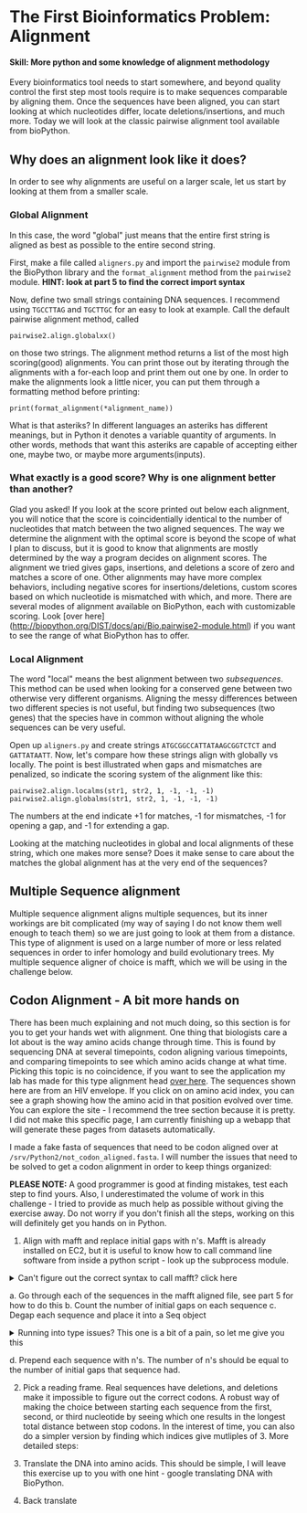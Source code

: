 # The First Bioinformatics Problem: Alignment

#### Skill: More python and some knowledge of alignment methodology

Every bioinformatics tool needs to start somewhere, and beyond quality control the first step most tools require is to make sequences comparable by aligning them. Once the sequences have been aligned, you can start looking at which nucleotides differ, locate deletions/insertions, and much more. Today we will look at the classic pairwise alignment tool available from bioPython.

## Why does an alignment look like it does?

In order to see why alignments are useful on a larger scale, let us start by looking at them from a smaller scale. 

### Global Alignment

In this case, the word "global" just means that the entire first string is aligned as best as possible to the entire second string. 

First, make a file called ```aligners.py``` and import the ```pairwise2``` module from the BioPython library and the ```format_alignment``` method from the ```pairwise2``` module. **HINT: look at part 5 to find the correct import syntax**

Now, define two small strings containing DNA sequences. I recommend using ```TGCCTTAG``` and ```TGCTTGC``` for an easy to look at example. Call the default pairwise alignment method, called 

```pairwise2.align.globalxx()``` 

on those two strings. The alignment method returns a list of the most high scoring(good) alignments. You can print those out by iterating through the alignments with a for-each loop and print them out one by one. In order to make the alignments look a little nicer, you can put them through a formatting method before printing:

```print(format_alignment(*alignment_name))```

What is that asteriks? In different languages an asteriks has different meanings, but in Python it denotes a variable quantity of arguments. In other words, methods that want this asteriks are capable of accepting either one, maybe two, or maybe more arguments(inputs). 

### What exactly is a good score? Why is one alignment better than another? 

Glad you asked! If you look at the score printed out below each alignment, you will notice that the score is coincidentially identical to the number of nucleotides that match between the two aligned sequences. The way we determine the alignment with the optimal score is beyond the scope of what I plan to discuss, but it is good to know that alignments are mostly determined by the way a program decides on alignment scores. The alignment we tried gives gaps, insertions, and deletions a score of zero and matches a score of one. Other alignments may have more complex behaviors, including negative scores for insertions/deletions, custom scores based on which nucleotide is mismatched with which, and more. There are several modes of alignment available on BioPython, each with customizable scoring. Look [over here] (http://biopython.org/DIST/docs/api/Bio.pairwise2-module.html) if you want to see the range of what BioPython has to offer.

### Local Alignment

The word "local" means the best alignment between two *subsequences*. This method can be used when looking for a conserved gene between two otherwise very different organisms. Aligning the messy differences between two different species is not useful, but finding two subsequences (two genes) that the species have in common without aligning the whole sequences can be very useful. 

Open up ```aligners.py``` and create strings ```ATGCGGCCATTATAAGCGGTCTCT``` and ```GATTATAATT```. Now, let's compare how these strings align with globally vs locally. The point is best illustrated when gaps and mismatches are penalized, so indicate the scoring system of the alignment like this: 

```pairwise2.align.localms(str1, str2, 1, -1, -1, -1)```
```pairwise2.align.globalms(str1, str2, 1, -1, -1, -1)```

The numbers at the end indicate +1 for matches, -1 for mismatches, -1 for opening a gap, and -1 for extending a gap. 

Looking at the matching nucleotides in global and local alignments of these string, which one makes more sense? Does it make sense to care about the matches the global alignment has at the very end of the sequences? 

## Multiple Sequence alignment 

Multiple sequence alignment aligns multiple sequences, but its inner workings are bit complicated (my way of saying I do not know them well enough to teach them) so we are just going to look at them from a distance. This type of alignment is used on a large number of more or less related sequences in order to infer homology and build evolutionary trees. My multiple sequence aligner of choice is mafft, which we will be using in the challenge below. 

## Codon Alignment - A bit more hands on

There has been much explaining and not much doing, so this section is for you to get your hands wet with alignment. One thing that biologists care a lot about is the way amino acids change through time. This is found by sequencing DNA at several timepoints, codon aligning various timepoints, and comparing timepoints to see which amino acids change at what time. Picking this topic is no coincidence, if you want to see the application my lab has made for this type alignment head [over here](http://flea.murrell.group/view/P018/sequences/). The sequences shown here are from an HIV envelope. If you click on on amino acid index, you can see a graph showing how the amino acid in that position evolved over time. You can explore the site - I recommend the tree section because it is pretty. I did not make this specific page, I am currently finishing up a webapp that will generate these pages from datasets automatically. 

I made a fake fasta of sequences that need to be codon aligned over at ```/srv/Python2/not_codon_aligned.fasta```. I will number the issues that need to be solved to get a codon alignment in order to keep things organized:

**PLEASE NOTE:** A good programmer is good at finding mistakes, test each step to find yours. Also, I underestimated the volume of work in this challenge - I tried to provide as much help as possible without giving the exercise away. Do not worry if you don't finish all the steps, working on this will definitely get you hands on in Python. 

1. Align with mafft and replace initial gaps with n's. Mafft is already installed on EC2, but it is useful to know how to call command line software from inside a python script - look up the subprocess module. 

<details>
  <summary>Can't figure out the correct syntax to call mafft? click here</summary>
  
```python
subprocess.call(["mafft", "--out", "nuc_aligned.fasta", in_file])
````
</details>


  a. Go through each of the sequences in the mafft aligned file, see part 5 for how to do this
  b. Count the number of initial gaps on each sequence
  c. Degap each sequence and place it into a Seq object
  
<details>
  <summary>Running into type issues? This one is a bit of a pain, so let me give you this</summary>
  
```python
#This line converts the sequence to a string, replaces gaps with empty strings, and placed the result into a Seq object
sequence=Seq.Seq(str(seq_record.seq).replace("-", ""))
````
</details>
  
  
  d. Prepend each sequence with n's. The number of n's should be equal to the number of initial gaps that sequence had.


  
2. Pick a reading frame. Real sequences have deletions, and deletions make it impossible to figure out the correct codons. A robust way of making the choice between starting each sequence from the first, second, or third nucleotide by seeing which one results in the longest total distance between stop codons. In the interest of time, you can also do a simpler version by finding which indices give mutliples of 3. More detailed steps:


3. Translate the DNA into amino acids. This should be simple, I will leave this exercise up to you with one hint - google translating DNA with BioPython.


4. Back translate



